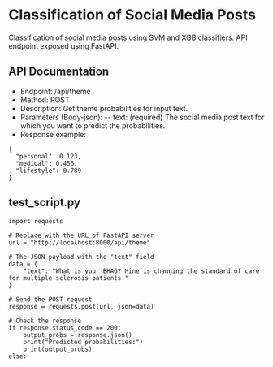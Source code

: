 # Classification of Social Media Posts 
Classification of social media posts using SVM and XGB classifiers. API endpoint exposed using FastAPI.

## API Documentation

- Endpoint: /api/theme
- Method: POST
- Description: Get theme probabilities for input text.
- Parameters (Body-json):
  -- text: (required) The social media post text for which you want to predict the probabilities.
- Response example:
```
{
  "personal": 0.123,
  "medical": 0.456,
  "lifestyle": 0.789
}
```

## test_script.py
```
import requests

# Replace with the URL of FastAPI server
url = "http://localhost:8000/api/theme"

# The JSON payload with the "text" field
data = {
    "text": "What is your BHAG? Mine is changing the standard of care for multiple sclerosis patients."
}

# Send the POST request
response = requests.post(url, json=data)

# Check the response
if response.status_code == 200:
    output_probs = response.json()
    print("Predicted probabilities:")
    print(output_probs)
else:
```

